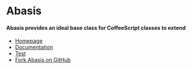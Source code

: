 Abasis
======

#### Abasis provides an ideal base class for CoffeeScript classes to extend

- [Homepage](http://abasis.richplastow.com/)
- [Documentation](http://abasis.richplastow.com/#/doc/documentation)
- [Test](http://abasis.richplastow.com/test/run-test.html)
- [Fork Abasis on GitHub](https://github.com/richplastow/abasis)
